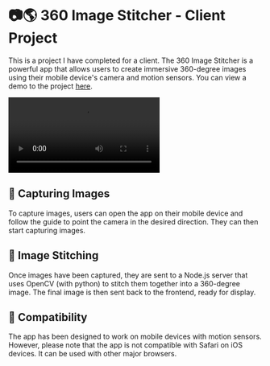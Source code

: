 # 📷🌎 360 Image Stitcher - Client Project

This is a project I have completed for a client. The 360 Image Stitcher is a powerful app that allows users to create immersive 360-degree images using their mobile device's camera and motion sensors. You can view a demo to the project [here](https://assets360.vercel.app/).

![](https://github.com/AbdullahGumi/assets360-intro/blob/main/360VIEW.mp4)

## 📸 Capturing Images

To capture images, users can open the app on their mobile device and follow the guide to point the camera in the desired direction. They can then start capturing images.

## 🤖 Image Stitching

Once images have been captured, they are sent to a Node.js server that uses OpenCV (with python) to stitch them together into a 360-degree image. The final image is then sent back to the frontend, ready for display.

## 📱 Compatibility

The app has been designed to work on mobile devices with motion sensors. However, please note that the app is not compatible with Safari on iOS devices. It can be used with other major browsers.
